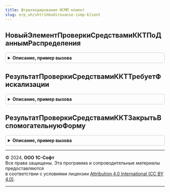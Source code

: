 ```yaml
---
title: Штрихкодирование ИСМП клиент
slug: erp_uh/shtrihkodirovanie-ismp-klient
---
```



## НовыйЭлементПроверкиСредствамиККТПоДаннымРаспределения
<details style="margin: 1em 0; padding: 0.5em; border: 1px solid #ccc; border-radius: 6px;">

<summary style="font-weight: bold; cursor: pointer;">Описание, пример вызова</summary>

```bsl

// Формирует новый элемент проверки средствами ККТ на основании данных распределения.
//
// Параметры:
//  РезультатРаспределения - см. ШтрихкодированиеИСМП.НовыйРезультатРаспределенияШтрихкодовПоТоварам.
//
// Возвращаемое значение:
//  Структура - см. ШтрихкодированиеОбщегоНазначенияИСМПКлиентСервер.НовыйЭлементДанныхПроверкиСредствамиККТ
Функция НовыйЭлементПроверкиСредствамиККТПоДаннымРаспределения(РезультатРаспределения) Экспорт
```

Пример вызова
```bsl
Результат = ШтрихкодированиеИСМПКлиент.НовыйЭлементПроверкиСредствамиККТПоДаннымРаспределения(РезультатРаспределения) 
```
</details>

## РезультатПроверкиСредствамиККТТребуетФискализации
<details style="margin: 1em 0; padding: 0.5em; border: 1px solid #ccc; border-radius: 6px;">

<summary style="font-weight: bold; cursor: pointer;">Описание, пример вызова</summary>

```bsl

// Выполняет проверку результата завершения проверки средствами ККТ и определяет необходимость фискализации.
// Например, в результате проверки были найдены ошибки, но пользователь согласен продолжать и игнорирует ошибки.
// Параметры:
//  Результат - см. НовыйРезультатПроверкиСредствамиККТ
//
// Возвращаемое значение:
//  Булево - Результат проверки не препятствует фискализации.
Функция РезультатПроверкиСредствамиККТТребуетФискализации(Результат) Экспорт
```

Пример вызова
```bsl
Результат = ШтрихкодированиеИСМПКлиент.РезультатПроверкиСредствамиККТТребуетФискализации(Результат) 
```
</details>

## РезультатПроверкиСредствамиККТЗакрытьВспомогательнуюФорму
<details style="margin: 1em 0; padding: 0.5em; border: 1px solid #ccc; border-radius: 6px;">

<summary style="font-weight: bold; cursor: pointer;">Описание, пример вызова</summary>

```bsl

// Выполняет проверку результата завершения проверки средствами ККТ и определяет необходимость закрытия не основной формы.
// Например, для пробития чека используется дополнительная форма, а в форме ошибки выполнено действие, приводящее к открытию
// дополнительных форм. В таком случае вспомогательная форма становится не актуальной и требует закрытия.
// Параметры:
//  Результат - см. НовыйРезультатПроверкиСредствамиККТ
//
// Возвращаемое значение:
//  Булево - Требуется закрыть вспомогательную форму.
Функция РезультатПроверкиСредствамиККТЗакрытьВспомогательнуюФорму(Результат) Экспорт
```

Пример вызова
```bsl
Результат = ШтрихкодированиеИСМПКлиент.РезультатПроверкиСредствамиККТЗакрытьВспомогательнуюФорму(Результат) 
```
</details>

---

© 2024, **ООО 1С-Софт**  
Все права защищены. Эта программа и сопроводительные материалы предоставляются  
в соответствии с условиями лицензии [Attribution 4.0 International (CC BY 4.0)](https://creativecommons.org/licenses/by/4.0/legalcode).

---
